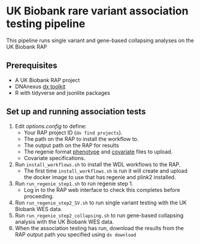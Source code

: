 # UK Biobank rare variant association testing pipeline
This pipeline runs single variant and gene-based collapsing analyses on the UK Biobank RAP

## Prerequisites
* A UK Biobank RAP project
* DNAnexus [dx toolkit](https://documentation.dnanexus.com/downloads)
* R with tidyverse and jsonlite packages

## Set up and running association tests
1. Edit *options.config* to define:
    - Your RAP project ID (`dx find projects`).
    - The path on the RAP to install the workflow to.
    - The output path on the RAP for results
    - The regenie format [phenotype](https://rgcgithub.github.io/regenie/options/#phenotype-file-format) and [covariate](https://rgcgithub.github.io/regenie/options/#covariate-file-format) files to upload.
    - Covariate specifications.
2. Run `install_workflows.sh` to install the WDL workflows to the RAP.
    - The first time `install_workflows.sh` is run it will create and upload the docker image to use that has regenie and plink2 installed.
3. Run `run_regenie_step1.sh` to run regenie step 1.
    - Log in to the RAP web interface to check this completes before proceeding.
5. Run `run_regenie_step2_SV.sh` to run single variant testing with the UK Biobank WES data.
6. Run `run_regenie_step2_collapsing.sh` to run gene-based collapsing analysis with the UK Biobank WES data.
7. When the association testing has run, download the results from the RAP output path you specified using `dx download`
